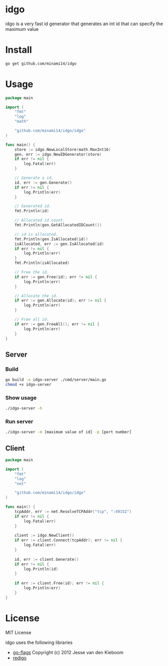 # idgo
idgo is a very fast id generator that generates an int id that can specify the maximum value

# Install
```bash
go get github.com/minami14/idgo
```

# Usage
```go
package main

import (
	"fmt"
	"log"
	"math"

	"github.com/minami14/idgo/idgo"
)

func main() {
	store := idgo.NewLocalStore(math.MaxInt16)
	gen, err := idgo.NewIDGenerator(store)
	if err != nil {
		log.Fatal(err)
	}

	// Generate a id.
	id, err := gen.Generate()
	if err != nil {
		log.Println(err)
	}

	// Generated id.
	fmt.Println(id)

	// Allocated id count.
	fmt.Println(gen.GetAllocatedIDCount())

	// id is allocated.
	fmt.Println(gen.IsAllocated(id))
	isAllocated, err := gen.IsAllocated(id)
	if err != nil {
		log.Println(err)
	}
	fmt.Println(isAllocated)

	// Free the id.
	if err := gen.Free(id); err != nil {
		log.Println(err)
	}

	// Allocate the id.
	if err := gen.Allocate(id); err != nil {
		log.Println(err)
	}

	// Free all id.
	if err := gen.FreeAll(); err != nil {
		log.Println(err)
	}
}

```

## Server

### Build
```bash
go build -o idgo-server ./cmd/server/main.go
chmod +x idgo-server
```

### Show usage
```bash
./idgo-server -h
```

### Run server
```bash
./idgo-server -m [maximum value of id] -p [port number]
```

## Client
```go
package main

import (
	"fmt"
	"log"
	"net"

	"github.com/minami14/idgo/idgo"
)

func main() {
	tcpAddr, err := net.ResolveTCPAddr("tcp", ":49152")
	if err != nil {
		log.Fatal(err)
	}
	
	client := idgo.NewClient()
	if err := client.Connect(tcpAddr); err != nil {
		log.Fatal(err)
	}
	
	id, err := client.Generate()
	if err != nil {
		log.Println(id)
	}
	
	if err := client.Free(id); err != nil {
		log.Println(err)
	}
}
```

# License
MIT License

idgo uses the following libraries

* [go-flags](https://github.com/jessevdk/go-flags/blob/master/LICENSE) Copyright (c) 2012 Jesse van den Kieboom
* [redigo](https://github.com/gomodule/redigo/blob/master/LICENSE)